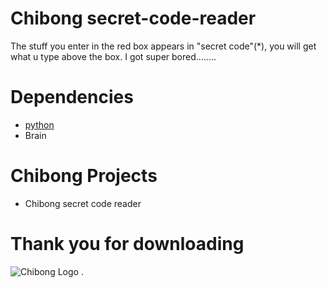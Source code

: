 # Chibong secret-code-reader
The stuff you enter in the red box appears in "secret code"(*), you will get what u type above the box. I got super bored........


# Dependencies 
 * [python](https://www.python.org/downloads)
 * Brain
 
 # Chibong Projects
 * Chibong secret code reader
 
 # Thank you for downloading

![Chibong Logo](https://user-images.githubusercontent.com/102298656/165674962-f6f27bfb-6fed-4f9b-8414-b52673904322.png)
.
